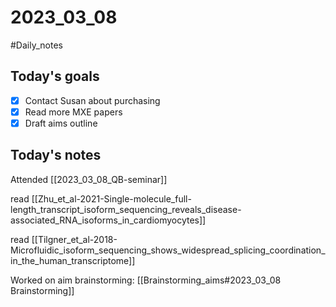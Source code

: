 # 2023_03_08 
#Daily_notes
## Today's goals
- [x] Contact Susan about purchasing
- [x] Read more MXE papers
- [x] Draft aims outline

## Today's notes

Attended [[2023_03_08_QB-seminar]]

read [[Zhu_et_al-2021-Single-molecule_full-length_transcript_isoform_sequencing_reveals_disease-associated_RNA_isoforms_in_cardiomyocytes]]

read [[Tilgner_et_al-2018-Microfluidic_isoform_sequencing_shows_widespread_splicing_coordination_in_the_human_transcriptome]]

Worked on aim brainstorming: [[Brainstorming_aims#2023_03_08 Brainstorming]]

